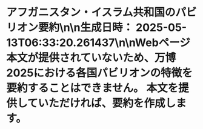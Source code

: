 # アフガニスタン・イスラム共和国のパビリオン要約\n\n**生成日時：** 2025-05-13T06:33:20.261437\n\nWebページ本文が提供されていないため、万博2025における各国パビリオンの特徴を要約することはできません。  本文を提供していただければ、要約を作成します。